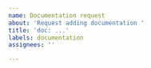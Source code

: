 ```yaml
---
name: Documentation request
about: 'Request adding documentation '
title: 'doc: ...'
labels: documentation
assignees: ''

---
```



